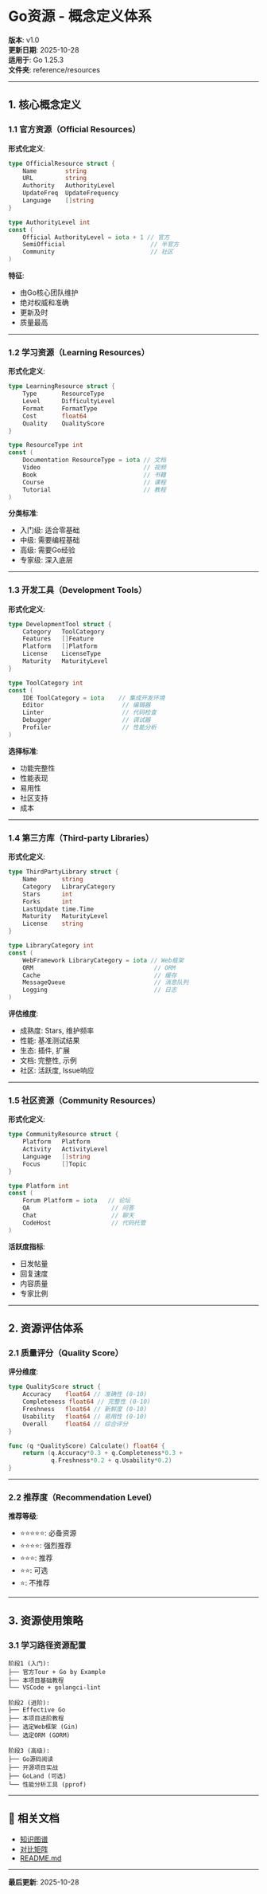 # Go资源 - 概念定义体系

**版本**: v1.0  
**更新日期**: 2025-10-28  
**适用于**: Go 1.25.3  
**文件夹**: reference/resources

---

## 1. 核心概念定义

### 1.1 官方资源（Official Resources）

**形式化定义**:
```go
type OfficialResource struct {
    Name        string
    URL         string
    Authority   AuthorityLevel
    UpdateFreq  UpdateFrequency
    Language    []string
}

type AuthorityLevel int
const (
    Official AuthorityLevel = iota + 1 // 官方
    SemiOfficial                        // 半官方
    Community                           // 社区
)
```

**特征**:
- 由Go核心团队维护
- 绝对权威和准确
- 更新及时
- 质量最高

---

### 1.2 学习资源（Learning Resources）

**形式化定义**:
```go
type LearningResource struct {
    Type       ResourceType
    Level      DifficultyLevel
    Format     FormatType
    Cost       float64
    Quality    QualityScore
}

type ResourceType int
const (
    Documentation ResourceType = iota // 文档
    Video                             // 视频
    Book                              // 书籍
    Course                            // 课程
    Tutorial                          // 教程
)
```

**分类标准**:
- 入门级: 适合零基础
- 中级: 需要编程基础
- 高级: 需要Go经验
- 专家级: 深入底层

---

### 1.3 开发工具（Development Tools）

**形式化定义**:
```go
type DevelopmentTool struct {
    Category   ToolCategory
    Features   []Feature
    Platform   []Platform
    License    LicenseType
    Maturity   MaturityLevel
}

type ToolCategory int
const (
    IDE ToolCategory = iota    // 集成开发环境
    Editor                      // 编辑器
    Linter                      // 代码检查
    Debugger                    // 调试器
    Profiler                    // 性能分析
)
```

**选择标准**:
- 功能完整性
- 性能表现
- 易用性
- 社区支持
- 成本

---

### 1.4 第三方库（Third-party Libraries）

**形式化定义**:
```go
type ThirdPartyLibrary struct {
    Name       string
    Category   LibraryCategory
    Stars      int
    Forks      int
    LastUpdate time.Time
    Maturity   MaturityLevel
    License    string
}

type LibraryCategory int
const (
    WebFramework LibraryCategory = iota // Web框架
    ORM                                  // ORM
    Cache                                // 缓存
    MessageQueue                         // 消息队列
    Logging                              // 日志
)
```

**评估维度**:
- 成熟度: Stars, 维护频率
- 性能: 基准测试结果
- 生态: 插件, 扩展
- 文档: 完整性, 示例
- 社区: 活跃度, Issue响应

---

### 1.5 社区资源（Community Resources）

**形式化定义**:
```go
type CommunityResource struct {
    Platform   Platform
    Activity   ActivityLevel
    Language   []string
    Focus      []Topic
}

type Platform int
const (
    Forum Platform = iota   // 论坛
    QA                       // 问答
    Chat                     // 聊天
    CodeHost                 // 代码托管
)
```

**活跃度指标**:
- 日发帖量
- 回复速度
- 内容质量
- 专家比例

---

## 2. 资源评估体系

### 2.1 质量评分（Quality Score）

**评分维度**:
```go
type QualityScore struct {
    Accuracy    float64 // 准确性 (0-10)
    Completeness float64 // 完整性 (0-10)
    Freshness   float64 // 新鲜度 (0-10)
    Usability   float64 // 易用性 (0-10)
    Overall     float64 // 综合评分
}

func (q *QualityScore) Calculate() float64 {
    return (q.Accuracy*0.3 + q.Completeness*0.3 + 
            q.Freshness*0.2 + q.Usability*0.2)
}
```

---

### 2.2 推荐度（Recommendation Level）

**推荐等级**:
- ⭐⭐⭐⭐⭐: 必备资源
- ⭐⭐⭐⭐: 强烈推荐
- ⭐⭐⭐: 推荐
- ⭐⭐: 可选
- ⭐: 不推荐

---

## 3. 资源使用策略

### 3.1 学习路径资源配置

```text
阶段1 (入门): 
├── 官方Tour + Go by Example
├── 本项目基础教程
└── VSCode + golangci-lint

阶段2 (进阶):
├── Effective Go
├── 本项目进阶教程
├── 选定Web框架 (Gin)
└── 选定ORM (GORM)

阶段3 (高级):
├── Go源码阅读
├── 开源项目实战
├── GoLand (可选)
└── 性能分析工具 (pprof)
```

---

## 🔗 相关文档

- [知识图谱](./00-知识图谱.md)
- [对比矩阵](./00-对比矩阵.md)
- [README.md](./README.md)

---

**最后更新**: 2025-10-28
